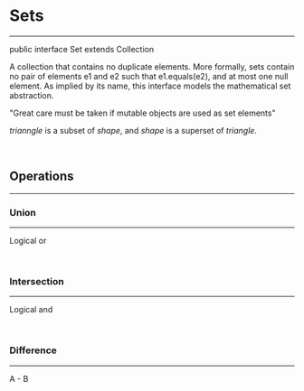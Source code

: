 # Sets

---

public interface Set<E> extends Collection<E>

A collection that contains no duplicate elements. More formally, sets contain no pair of elements e1 and e2 such that e1.equals(e2), and at most one null element. As implied by its name, this interface models the mathematical set abstraction.

"Great care must be taken if mutable objects are used as set elements"

_trianngle_ is a subset of _shape_, and _shape_ is a superset of _triangle_.

<br>

## Operations

---

### Union

---

Logical or

<br>

### Intersection

---

Logical and

<br>

### Difference

---

A - B

<br>